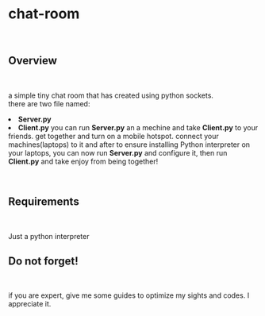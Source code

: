 # chat-room
<br>
<h2>Overview</h2><br>
<p>a simple tiny chat room that has created using python sockets.<br>
there are two file named:<br>
<li> <b>Server.py</b>
<li> <b>Client.py</b>
you can run <b>Server.py</b> an a mechine and take <b>Client.py</b> to your friends.
get together and turn on a mobile hotspot. connect your machines(laptops) to it and after to ensure installing Python interpreter on your laptops, you can now run <b>Server.py</b> and configure it, then run <b>Client.py</b> and take enjoy from being together!
</p><br>

<h2>Requirements</h2><br>
<p>Just a python interpreter</p>

<h2>Do not forget!</h2><br>
<p>if you are expert, give me some guides to optimize my sights and codes. I appreciate it.</p>